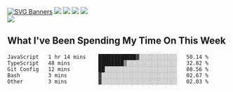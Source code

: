 [![SVG Banners](https://svg-banners.vercel.app/api?type=typeWriter&text1=Hello!%20I'm%20Cat,%20a%20Software%20Engineer%20✨%20&width=1000&height=150)](https://github.com/Akshay090/svg-banners)
<img src="https://img.shields.io/badge/HTML5-E34F26?style=for-the-badge&logo=html5&logoColor=white"> <img src="https://img.shields.io/badge/CSS3-1572B6?style=for-the-badge&logo=css3&logoColor=white"/> <img src="https://img.shields.io/badge/JavaScript-323330?style=for-the-badge&logo=javascript&logoColor=F7DF1E"/> <img src="https://img.shields.io/badge/React-20232A?style=for-the-badge&logo=react&logoColor=61DAFB"/><br/>
<img src="https://www.codewars.com/users/Epicat/badges/small"/>
## What I've Been Spending My Time On This Week

<!--START_SECTION:waka-->

```text
JavaScript   1 hr 14 mins    ████████████▓░░░░░░░░░░░░   50.14 %
TypeScript   48 mins         ████████▒░░░░░░░░░░░░░░░░   32.82 %
Git Config   12 mins         ██░░░░░░░░░░░░░░░░░░░░░░░   08.56 %
Bash         3 mins          ▓░░░░░░░░░░░░░░░░░░░░░░░░   02.67 %
Other        3 mins          ▓░░░░░░░░░░░░░░░░░░░░░░░░   02.03 %
```

<!--END_SECTION:waka-->
